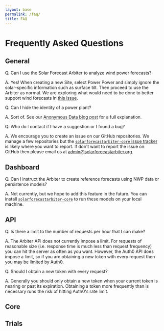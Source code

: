 ```yaml
---
layout: base
permalink: /faq/
title: FAQ
---
```


# Frequently Asked Questions

## General

Q. Can I use the Solar Forecast Arbiter to analyze wind power forecasts?

A. Yes! When creating a new Site, select Power Power and simply ignore
the solar-specific information such as surface tilt. Then proceed to use
the Arbiter as normal. We are exploring what would need to be done to
better support wind forecasts in [this
issue](https://github.com/SolarArbiter/solarforecastarbiter-core/issues/491).

Q. Can I hide the identity of a power plant?

A. Sort of. See our [Anonymous Data blog
post](https://solarforecastarbiter.org/2019/09/30/Anonymous-Data.html)
for a full explanation.

Q. Who do I contact if I have a suggestion or I found a bug?

A. We encourage you to create an issue on our GitHub repositories. We
manage a few repositories but the [`solarforecastarbiter-core` issue
tracker](https://github.com/SolarArbiter/solarforecastarbiter-core/issues)
is likely where you want to report. If don't want to report the issue on
GitHub then please email us at
[admin@solarforecastarbiter.org](mailto:admin@solarforecastarbiter.org).

## Dashboard

Q. Can I instruct the Arbiter to create reference forecasts using NWP data or persistence models?

A. Not currently, but we hope to add this feature in the future. You can
install
[`solarforecastarbiter-core`](https://solarforecastarbiter-core.readthedocs.io/en/latest/installation.html)
to run these models on your local machine.

## API

Q. Is there a limit to the number of requests per hour that I can make?

A. The Arbiter API does not currently impose a limit. For requests of reasonable
size (i.e. response time is much less than request frequency) you can hit the
server as often as you want. However, the Auth0 API does impose a limit, so if
you are obtaining a new token with every request then you may be limited by
Auth0.

Q. Should I obtain a new token with every request?

A. Generally you should only obtain a new token when your current token is
nearing or past its expiration. Obtaining a token more frequently than is
necessary runs the risk of hitting Auth0's rate limit.

## Core

## Trials
